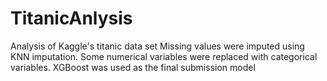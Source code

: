 # TitanicAnlysis
Analysis of Kaggle's titanic data set
Missing values were imputed using KNN imputation. Some numerical variables were replaced with categorical variables.
XGBoost was used as the final submission model

